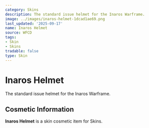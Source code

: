 ```yaml
---
category: Skins
description: The standard issue helmet for the Inaros Warframe.
image: ../images/inaros-helmet-1dcad1ae69.png
last_updated: '2025-09-17'
name: Inaros Helmet
source: WFCD
tags:
- Skin
- Skins
tradable: false
type: Skin
---
```


# Inaros Helmet

The standard issue helmet for the Inaros Warframe.

## Cosmetic Information

**Inaros Helmet** is a skin cosmetic item for Skins.

